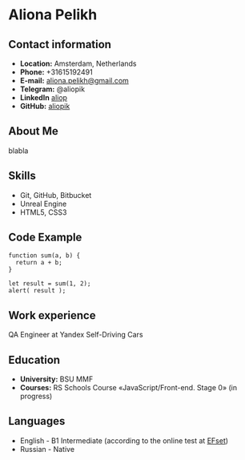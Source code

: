 # Aliona Pelikh

## __Contact information__

- **Location:** Amsterdam, Netherlands
- **Phone:** +31615192491
- **E-mail:** aliona.pelikh@gmail.com
- **Telegram:** @aliopik
- **LinkedIn** [aliop](https://www.linkedin.com/in/aliop/)
- **GitHub:** [aliopik](https://github.com/aliopik)

## __About Me__
blabla

## __Skills__
- Git, GitHub, Bitbucket
- Unreal Engine
- HTML5, CSS3

## __Code Example__
```
function sum(a, b) {
  return a + b;
}

let result = sum(1, 2);
alert( result );
```

## __Work experience__
QA Engineer at Yandex Self-Driving Cars

## __Education__ 
- **University:**
	BSU MMF
- **Courses:**
	RS Schools Course «JavaScript/Front-end. Stage 0» (in progress)

## __Languages__

- English \- B1 Intermediate (according to the online test at [EFset](www.efset.org))
- Russian \- Native
